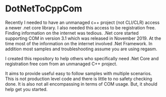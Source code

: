 # DotNetToCppCom

Recently I needed to have an unmanaged c++ project (not CLI/CLR) access a newer .net core library. I also needed this access to be registration free. Finding information on the internet was tedious. .Net core started supporting COM in version 3.1 which was released in November 2019. At the time most of the information on the internet involved .Net Framework. In addition most samples and troubleshooting assume you are using regasm. 

I created this repository to help others who specifically need .Net Core and registration free com from an unmanaged C++ project.

It aims to provide useful easy to follow samples with multiple scenarios. This is not production level code and there is little to no safety checking done. It is also not all encompassing in terms of COM usage. But, it should help get you started.



